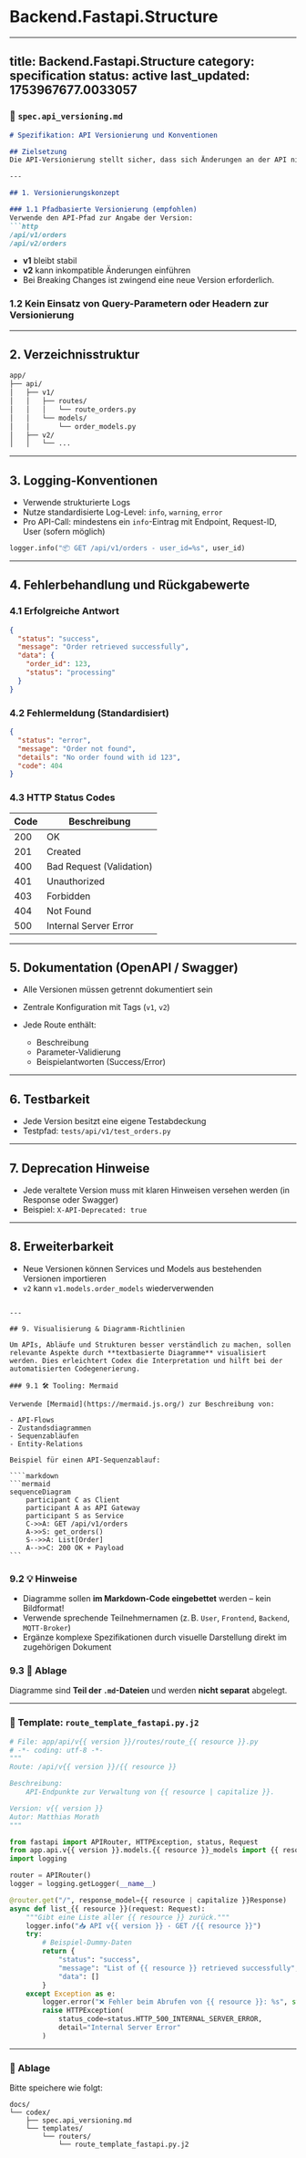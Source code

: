 # Backend.Fastapi.Structure

---
title: Backend.Fastapi.Structure
category: specification
status: active
last_updated: 1753967677.0033057
---

### 📄 `spec.api_versioning.md`

````markdown
# Spezifikation: API Versionierung und Konventionen

## Zielsetzung
Die API-Versionierung stellt sicher, dass sich Änderungen an der API nicht rückwirkend auf bestehende Clients auswirken. Diese Spezifikation definiert einen stabilen Umgang mit API-Versionen, Logging, Fehlerbehandlung und Rückgabewerten.

---

## 1. Versionierungskonzept

### 1.1 Pfadbasierte Versionierung (empfohlen)
Verwende den API-Pfad zur Angabe der Version:
```http
/api/v1/orders
/api/v2/orders
````

* **v1** bleibt stabil
* **v2** kann inkompatible Änderungen einführen
* Bei Breaking Changes ist zwingend eine neue Version erforderlich.

### 1.2 Kein Einsatz von Query-Parametern oder Headern zur Versionierung

---

## 2. Verzeichnisstruktur

```bash
app/
├── api/
│   ├── v1/
│   │   ├── routes/
│   │   │   └── route_orders.py
│   │   └── models/
│   │       └── order_models.py
│   ├── v2/
│   │   └── ...
```

---

## 3. Logging-Konventionen

* Verwende strukturierte Logs
* Nutze standardisierte Log-Level: `info`, `warning`, `error`
* Pro API-Call: mindestens ein `info`-Eintrag mit Endpoint, Request-ID, User (sofern möglich)

```python
logger.info("📦 GET /api/v1/orders - user_id=%s", user_id)
```

---

## 4. Fehlerbehandlung und Rückgabewerte

### 4.1 Erfolgreiche Antwort

```json
{
  "status": "success",
  "message": "Order retrieved successfully",
  "data": {
    "order_id": 123,
    "status": "processing"
  }
}
```

### 4.2 Fehlermeldung (Standardisiert)

```json
{
  "status": "error",
  "message": "Order not found",
  "details": "No order found with id 123",
  "code": 404
}
```

### 4.3 HTTP Status Codes

| Code | Beschreibung             |
| ---- | ------------------------ |
| 200  | OK                       |
| 201  | Created                  |
| 400  | Bad Request (Validation) |
| 401  | Unauthorized             |
| 403  | Forbidden                |
| 404  | Not Found                |
| 500  | Internal Server Error    |

---

## 5. Dokumentation (OpenAPI / Swagger)

* Alle Versionen müssen getrennt dokumentiert sein
* Zentrale Konfiguration mit Tags (`v1`, `v2`)
* Jede Route enthält:

  * Beschreibung
  * Parameter-Validierung
  * Beispielantworten (Success/Error)

---

## 6. Testbarkeit

* Jede Version besitzt eine eigene Testabdeckung
* Testpfad: `tests/api/v1/test_orders.py`

---

## 7. Deprecation Hinweise

* Jede veraltete Version muss mit klaren Hinweisen versehen werden (in Response oder Swagger)
* Beispiel: `X-API-Deprecated: true`

---


## 8. Erweiterbarkeit

* Neue Versionen können Services und Models aus bestehenden Versionen importieren
* `v2` kann `v1.models.order_models` wiederverwenden

````

---

## 9. Visualisierung & Diagramm-Richtlinien

Um APIs, Abläufe und Strukturen besser verständlich zu machen, sollen relevante Aspekte durch **textbasierte Diagramme** visualisiert werden. Dies erleichtert Codex die Interpretation und hilft bei der automatisierten Codegenerierung.

### 9.1 🛠️ Tooling: Mermaid

Verwende [Mermaid](https://mermaid.js.org/) zur Beschreibung von:

- API-Flows
- Zustandsdiagrammen
- Sequenzabläufen
- Entity-Relations

Beispiel für einen API-Sequenzablauf:

````markdown
```mermaid
sequenceDiagram
    participant C as Client
    participant A as API Gateway
    participant S as Service
    C->>A: GET /api/v1/orders
    A->>S: get_orders()
    S-->>A: List[Order]
    A-->>C: 200 OK + Payload
```
````

### 9.2 💡 Hinweise

- Diagramme sollen **im Markdown-Code eingebettet** werden – kein Bildformat!
- Verwende sprechende Teilnehmernamen (z. B. `User`, `Frontend`, `Backend`, `MQTT-Broker`)
- Ergänze komplexe Spezifikationen durch visuelle Darstellung direkt im zugehörigen Dokument

### 9.3 📁 Ablage

Diagramme sind **Teil der `.md`-Dateien** und werden **nicht separat** abgelegt.

---

### 🧩 Template: `route_template_fastapi.py.j2`

```python
# File: app/api/v{{ version }}/routes/route_{{ resource }}.py
# -*- coding: utf-8 -*-
"""
Route: /api/v{{ version }}/{{ resource }}

Beschreibung:
    API-Endpunkte zur Verwaltung von {{ resource | capitalize }}.

Version: v{{ version }}
Autor: Matthias Morath
"""

from fastapi import APIRouter, HTTPException, status, Request
from app.api.v{{ version }}.models.{{ resource }}_models import {{ resource | capitalize }}Response
import logging

router = APIRouter()
logger = logging.getLogger(__name__)

@router.get("/", response_model={{ resource | capitalize }}Response)
async def list_{{ resource }}(request: Request):
    """Gibt eine Liste aller {{ resource }} zurück."""
    logger.info("📥 API v{{ version }} - GET /{{ resource }}")
    try:
        # Beispiel-Dummy-Daten
        return {
            "status": "success",
            "message": "List of {{ resource }} retrieved successfully",
            "data": []
        }
    except Exception as e:
        logger.error("❌ Fehler beim Abrufen von {{ resource }}: %s", str(e))
        raise HTTPException(
            status_code=status.HTTP_500_INTERNAL_SERVER_ERROR,
            detail="Internal Server Error"
        )
````

---

### 📁 Ablage

Bitte speichere wie folgt:

```
docs/
└── codex/
    ├── spec.api_versioning.md
    └── templates/
        └── routers/
            └── route_template_fastapi.py.j2
```